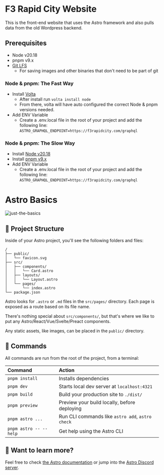 # F3 Rapid City Website

This is the front-end website that uses the Astro framework and also pulls data from the old Wordpress backend.

## Prerequisites

- Node v20.18
- pnpm v9.x
- [Git LFS](https://git-lfs.com/)
  - For saving images and other binaries that don't need to be part of git

### Node & pnpm: The Fast Way

- Install [Volta](https://volta.sh/)
  - After install run `volta install node`
  - From there, volta will have auto configured the correct Node & pnpm versions needed.
- Add ENV Variable
  - Create a .env.local file in the root of your project and add the following line:
  ```ASTRO_GRAPHQL_ENDPOINT=https://f3rapidcity.com/graphql```

### Node & pnpm: The Slow Way

- Install [Node v20.18](https://nodejs.org/en)
- Install [pnpm v9.x](https://pnpm.io/installation)
- Add ENV Variable
  - Create a .env.local file in the root of your project and add the following line:
  ```ASTRO_GRAPHQL_ENDPOINT=https://f3rapidcity.com/graphql```

# Astro Basics

![just-the-basics](https://github.com/withastro/astro/assets/2244813/a0a5533c-a856-4198-8470-2d67b1d7c554)

## 🚀 Project Structure

Inside of your Astro project, you'll see the following folders and files:

```text
/
├── public/
│   └── favicon.svg
├── src/
│   ├── components/
│   │   └── Card.astro
│   ├── layouts/
│   │   └── Layout.astro
│   └── pages/
│       └── index.astro
└── package.json
```

Astro looks for `.astro` or `.md` files in the `src/pages/` directory. Each page is exposed as a route based on its file name.

There's nothing special about `src/components/`, but that's where we like to put any Astro/React/Vue/Svelte/Preact components.

Any static assets, like images, can be placed in the `public/` directory.

## 🧞 Commands

All commands are run from the root of the project, from a terminal:

| Command                   | Action                                           |
|:--------------------------| :----------------------------------------------- |
| `pnpm install`            | Installs dependencies                            |
| `pnpm dev`                | Starts local dev server at `localhost:4321`      |
| `pnpm build`              | Build your production site to `./dist/`          |
| `pnpm preview`            | Preview your build locally, before deploying     |
| `pnpm astro ...`          | Run CLI commands like `astro add`, `astro check` |
| `pnpm astro -- --help`    | Get help using the Astro CLI                     |

## 👀 Want to learn more?

Feel free to check [the Astro documentation](https://docs.astro.build) or jump into the [Astro Discord server](https://astro.build/chat).
